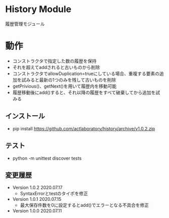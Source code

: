 # History Module

履歴管理モジュール


# 動作

- コンストラクタで指定した数の履歴を保持
- それを超えてaddされると古いものから削除
- コンストラクタでallowDuplication=trueにしている場合、重複する要素の追加を試みると最新の1つのみを残して古いものを削除
- getPrivious()、getNext()を用いて履歴内を移動可能
- 履歴移動後にadd()すると、それ以降の履歴をすべて破棄してから追加を試みる


## インストール

- pip install https://github.com/actlaboratory/history/archive/v1.0.2.zip


## テスト

- python -m unittest discover tests


## 変更履歴

- Version 1.0.2 2020.07.17
	- SyntaxErrorとtestのタイポを修正
- Version 1.0.1 2020.07.15
	- 最大保存件数を0に設定するとadd()でエラーとなる不具合を修正
- Version 1.0.0 2020.07.11
